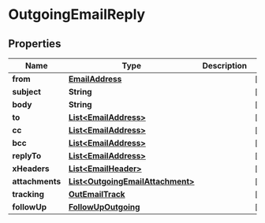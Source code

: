 

# OutgoingEmailReply


## Properties

| Name | Type | Description | Notes |
|------------ | ------------- | ------------- | -------------|
|**from** | [**EmailAddress**](EmailAddress.md) |  |  [optional] |
|**subject** | **String** |  |  [optional] |
|**body** | **String** |  |  [optional] |
|**to** | [**List&lt;EmailAddress&gt;**](EmailAddress.md) |  |  [optional] |
|**cc** | [**List&lt;EmailAddress&gt;**](EmailAddress.md) |  |  [optional] |
|**bcc** | [**List&lt;EmailAddress&gt;**](EmailAddress.md) |  |  [optional] |
|**replyTo** | [**List&lt;EmailAddress&gt;**](EmailAddress.md) |  |  [optional] |
|**xHeaders** | [**List&lt;EmailHeader&gt;**](EmailHeader.md) |  |  [optional] |
|**attachments** | [**List&lt;OutgoingEmailAttachment&gt;**](OutgoingEmailAttachment.md) |  |  [optional] |
|**tracking** | [**OutEmailTrack**](OutEmailTrack.md) |  |  [optional] |
|**followUp** | [**FollowUpOutgoing**](FollowUpOutgoing.md) |  |  [optional] |



